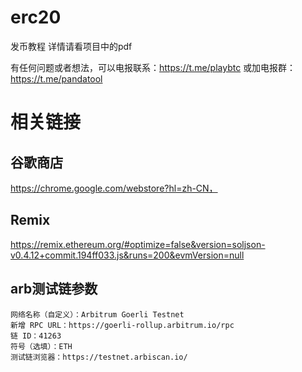 # erc20
发币教程 详情请看项目中的pdf

有任何问题或者想法，可以电报联系：https://t.me/playbtc
或加电报群：https://t.me/pandatool

# 相关链接 
## 谷歌商店
https://chrome.google.com/webstore?hl=zh-CN，

## Remix

https://remix.ethereum.org/#optimize=false&version=soljson-v0.4.12+commit.194ff033.js&runs=200&evmVersion=null

## arb测试链参数
```
网络名称（自定义）：Arbitrum Goerli Testnet 
新增 RPC URL：https://goerli-rollup.arbitrum.io/rpc
链 ID：41263
符号（选填）：ETH
测试链浏览器：https://testnet.arbiscan.io/
```
